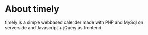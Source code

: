 About timely
=============

timely is a simple webbased calender made with PHP and MySql on serverside and 
Javascript + jQuery as frontend.